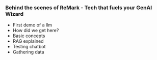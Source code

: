 ### Behind the scenes of ReMark - Tech that fuels your GenAI Wizard 


- First demo of a llm
- How did we get here?
- Basic concepts
- RAG explained
- Testing chatbot
- Gathering data

